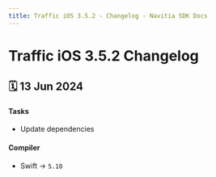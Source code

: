 ```yaml
---
title: Traffic iOS 3.5.2 - Changelog - Navitia SDK Docs
---
```


# Traffic iOS 3.5.2 Changelog

<h2>🗓 13 Jun 2024</h2>

#### Tasks
- Update dependencies

#### Compiler
-  Swift -> `5.10`
